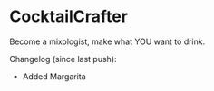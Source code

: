 # CocktailCrafter
Become a mixologist, make what YOU want to drink.

Changelog (since last push):
- Added Margarita
